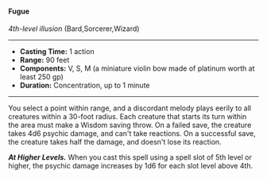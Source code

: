 #### Fugue
*4th-level illusion* (Bard,Sorcerer,Wizard)
___
- **Casting Time:** 1 action
- **Range:** 90 feet
- **Components:** V, S, M (a miniature violin bow made of platinum worth at least 250 gp)
- **Duration:** Concentration, up to 1 minute
---
You select a point within range, and a discordant
melody plays eerily to all creatures within a 30-foot
radius. Each creature that starts its turn within the
area must make a Wisdom saving throw. On a failed
save, the creature takes 4d6 psychic damage, and
can't take reactions. On a successful save, the
creature takes half the damage, and doesn't lose its
reaction.

***At Higher Levels.*** When you cast this spell using
a spell slot of 5th level or higher, the psychic
damage increases by 1d6 for each slot level above
4th.
